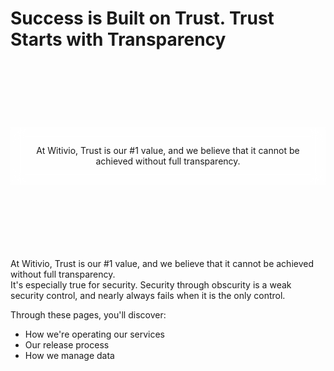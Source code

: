 ﻿# Success is Built on Trust. Trust Starts with Transparency

<div style="align-items: center; justify-content: center;display: flex; postion:relative;     box-sizing: border-box; background-position: 50% 50%;
    background-repeat: no-repeat; background-size: cover; height:300px;   background-image: url(/assets/img/transparency.png);">
  <div class="bg-text" style="padding: 15px; text-align: center!important;  display: flow-root;
    box-sizing: border-box; ">
    <p class="uk-text-large">
      At Witivio, Trust is our #1 value, and we believe that it cannot be achieved without full transparency.</p>
  </div>
</div>

<style>
  .bg-text {
    -webkit-backdrop-filter: blur(10px);
    backdrop-filter: blur(10px);
    background-color: rgba(255, 255, 255, 0.5);  
  }
</style>

At Witivio, Trust is our #1 value, and we believe that it cannot be achieved without full transparency.  
It's especially true for security. Security through obscurity is a weak security control, and nearly always fails when it is the only control.  

Through these pages, you'll discover:
- How we're operating our services
- Our release process
- How we manage data

<Classification label="public" />
<Intercom />
<Hubspot />
<Clarity />
<GoogleAnalytics />